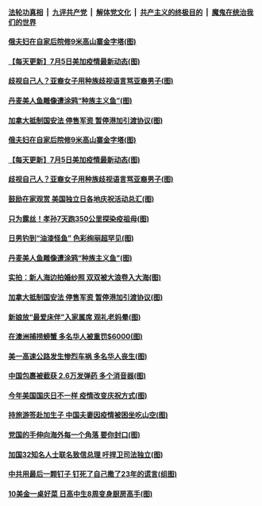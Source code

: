 

####  [法轮功真相](../../../../basic/blob/master/README.md?t=07060602) &nbsp;|&nbsp; [九评共产党](../../../../9ping.md/blob/master/README.md?t=07060602) &nbsp;|&nbsp; [解体党文化](../../../../jtdwh.md/blob/master/README.md?t=07060602)  &nbsp;|&nbsp; [共产主义的终极目的](../../../../gczydzjmd.md/blob/master/README.md?t=07060602) &nbsp;|&nbsp; [魔鬼在统治我们的世界](../../../../mgztzwmdsj.md/blob/master/README.md?t=07060602) 

#### [俄夫妇在自家后院修9米高山寨金字塔(图)](../pages/p3/938763.md?t=07060602) 

#### [【每天更新】7月5日美加疫情最新动态(图)](../pages/p3/938379.md?t=07060602) 

#### [歧视自己人？亚裔女子用种族歧视语言骂亚裔男子(图)](../pages/p3/938719.md?t=07060602) 

#### [丹麦美人鱼雕像遭涂鸦“种族主义鱼”(图)](../pages/p3/938679.md?t=07060602) 

#### [加拿大抵制国安法 停售军资 暂停港加引渡协议(图)](../pages/p3/938612.md?t=07060602) 


#### [俄夫妇在自家后院修9米高山寨金字塔(图)](../pages/p3/938763.md?t=07060602) 

#### [【每天更新】7月5日美加疫情最新动态(图)](../pages/p3/938379.md?t=07060602) 

#### [歧视自己人？亚裔女子用种族歧视语言骂亚裔男子(图)](../pages/p3/938719.md?t=07060602) 

#### [鼓励在家观赏 美国独立日各地庆祝活动总汇(图)](../pages/p3/938686.md?t=07060602) 

#### [只为露丝！孝孙7天跑350公里探染疫祖母(图)](../pages/p3/938682.md?t=07060602) 

#### [日男钓到“油漆怪鱼” 色彩绚丽超罕见(图)](../pages/p3/938680.md?t=07060602) 

#### [丹麦美人鱼雕像遭涂鸦“种族主义鱼”(图)](../pages/p3/938679.md?t=07060602) 

#### [实拍：新人海边拍婚纱照 双双被大浪卷入大海(图)](../pages/p3/938670.md?t=07060602) 

#### [加拿大抵制国安法 停售军资 暂停港加引渡协议(图)](../pages/p3/938612.md?t=07060602) 

#### [新娘放“最爱床伴”入家属席 观礼老妈晕(图)](../pages/p3/938599.md?t=07060602) 

#### [在澳洲捕捞螃蟹 多名华人被重罚$6000(图)](../pages/p3/938494.md?t=07060602) 

#### [美一高速公路发生惨烈车祸 多名华人丧生(图)](../pages/p3/938592.md?t=07060602) 


#### [中国包裹被截获 2.6万发弹药 多个消音器(图)](../pages/p3/938590.md?t=07060602) 

#### [今年美国国庆日不一样 疫情改变庆祝方式(图)](../pages/p3/938587.md?t=07060602) 

#### [持旅游签赴加生子 中国夫妻因疫情被困坐吃山空(图)](../pages/p3/938514.md?t=07060602) 

#### [党国的手伸向海外每一个角落 要你封口(图)](../pages/p3/938521.md?t=07060602) 

#### [加国32知名人士联名致信总理 吁捍卫司法独立(图)](../pages/p3/938495.md?t=07060602) 

#### [中共用最后一颗钉子 钉死了自己撒了23年的谎言(组图)](../pages/p3/938473.md?t=07060602) 

#### [10美金一桌好菜 日高中生8周变身厨房高手(图)](../pages/p3/938490.md?t=07060602) 

